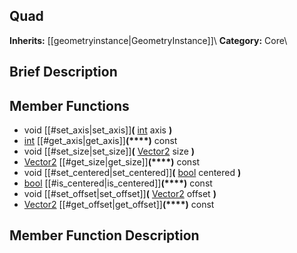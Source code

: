 ##  Quad  
**Inherits:** [[geometryinstance|GeometryInstance]]\\
**Category:** Core\\
##  Brief Description  

##  Member Functions 
  * void [[#set_axis|set_axis]]**(** [int](class_int) axis **)**
  * [int](class_int) [[#get_axis|get_axis]]**(****)** const
  * void [[#set_size|set_size]]**(** [Vector2](class_vector2) size **)**
  * [Vector2](class_vector2) [[#get_size|get_size]]**(****)** const
  * void [[#set_centered|set_centered]]**(** [bool](class_bool) centered **)**
  * [bool](class_bool) [[#is_centered|is_centered]]**(****)** const
  * void [[#set_offset|set_offset]]**(** [Vector2](class_vector2) offset **)**
  * [Vector2](class_vector2) [[#get_offset|get_offset]]**(****)** const
##  Member Function Description  
